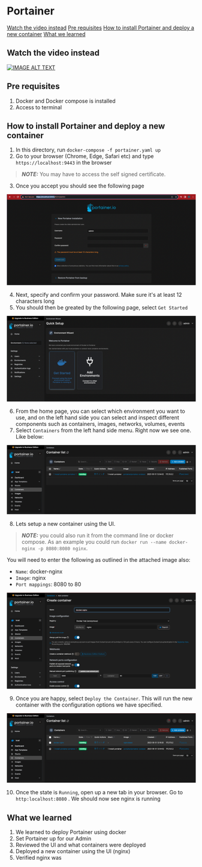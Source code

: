 # Portainer


[Watch the video instead](#Watch-the-video-instead)
[Pre requisites](#Pre-requisites)
[How to install Portainer and deploy a new container](#How-to-install-Portainer-and-deploy-a-new-container)
[What we learned](#What-we-learned)

## Watch the video instead

[![IMAGE ALT TEXT](http://img.youtube.com/vi/YOUTUBE_VIDEO_ID_HERE/0.jpg)](http://www.youtube.com/watch?v=YOUTUBE_VIDEO_ID_HERE "Video Title")

## Pre requisites

1. Docker and Docker compose is installed
2. Access to terminal

## How to install Portainer and deploy a new container

1. In this directory, run `docker-compose -f portainer.yaml up`
2. Go to your browser (Chrome, Edge, Safari etc) and type `https://localhost:9443` in the browser

> **_NOTE:_**  You may have to access the self signed certificate. 

3. Once you accept you should see the following page

![Setting up the admin page](./images/admin-setup.png)

4. Next, specify and confirm your password. Make sure it's at least 12 characters long
5. You should then be greated by the following page, select `Get Started`

![Getting started](./images/get-started-select.png)

6. From the home page, you can select which environment you want to use, and on the left hand side you can select and inspect different components such as containers, images, networks, volumes, events
7. Select `Containers` from the left hand side menu. Right now we see one. Like below:

![Container list](./images/container-list.png)

8. Lets setup a new container using the UI.

> **_NOTE:_**  you could also run it from the command line or docker compose. As an example you could run `docker run --name docker-nginx -p 8080:8080 nginx`.


You will need to enter the following as outlined in the attached image also:

- `Name`: docker-nginx
- `Image`: nginx
- `Port mappings`: 8080 to 80


![Container list](./images/add-container.png)

9. Once you are happy, select `Deploy the Container`. This will run the new container with the configuration options we have specified.

![Container list](./images/new-container.png)

10. Once the state is `Running`, open up a new tab in your browser. Go to `http:localhost:8080` . We should now see nginx is running

## What we learned

1. We learned to deploy Portainer using docker
2. Set Portainer up for our Admin
3. Reviewed the UI and what containers were deployed
4. Deployed a new container using the UI (nginx)
5. Verified nginx was 